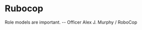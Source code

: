 <!SLIDE center subsection>
# Rubocop

Role models are important.
-- Officer Alex J. Murphy / RoboCop

